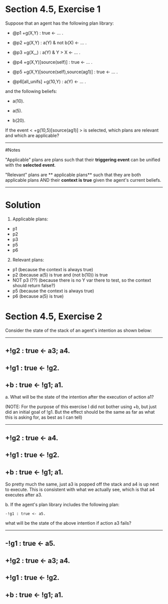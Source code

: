 # Section 4.5, Exercise 1

Suppose that an agent has the following plan library:

- @p1 +g(X,Y) : true <- ... .

- @p2 +g(X,Y) : a(Y) & not b(X) <- ... .

- @p3 +g(X,_) : a(Y) & Y > X <- ... .

- @p4 +g(X,Y)[source(self)] : true <- ... .

- @p5 +g(X,Y)[source(self),source(ag1)] : true <- ... .

- @p6[all_unifs] +g(10,Y) : a(Y) <- ... .

and the following beliefs:

- a(10).

- a(5).

- b(20).

If the event < +g(10,5)[source(ag1)] > is selected, which plans are relevant and which are applicable?

---
#Notes

"Applicable" plans are plans such that their **triggering event** can be unified with the **selected event**.



"Relevant" plans are ** applicable plans** such that they are both applicable plans AND their **context is true** given the 
    agent's current beliefs.



---
# Solution

1. Applicable plans:

- p1
- p2
- p3
- p5
- p6

2. Relevant plans:


- p1 (because the context is always true)
- p2 (because a(5) is true and (not b(10)) is true
- NOT p3 (??) (because there is no Y var there to test, so the context should return false?)
- p5 (because the context is always true)
- p6 (because a(5) is true)



# Section 4.5, Exercise 2

Consider the state of the stack of an agent's intention as shown below:

--------------------------------------------------
+!g2   : true   <- a3; a4.
--------------------------------------------------
+!g1   : true   <- !g2.
--------------------------------------------------
+b     : true <- !g1; a1.
--------------------------------------------------

a. What will be the state of the intention after the execution of action a1?

(NOTE: For the purpose of this exercise I did not bother using +b, but just did an initial goal
of !g1. But the effect should be the same as far as what this is asking for, as best
as I can tell)


--------------------------------------------------
+!g2   : true   <- a4.
--------------------------------------------------
+!g1   : true   <- !g2.
--------------------------------------------------
+b     : true <- !g1; a1.
--------------------------------------------------

So pretty much the same, just a3 is popped off the stack and a4 is up next to execute.
This is consistent with what we actually see, which is that a4 executes after a3.

b. If the agent's plan library includes the following plan:

    -!g1 : true <- a5.
    
   what will be the state of the above intention if action a3 fails? 
   
--------------------------------------------------
-!g1   : true   <- a5.
--------------------------------------------------
+!g2   : true   <- a3; a4.
--------------------------------------------------
+!g1   : true   <- !g2.
--------------------------------------------------
+b     : true <- !g1; a1.
--------------------------------------------------



